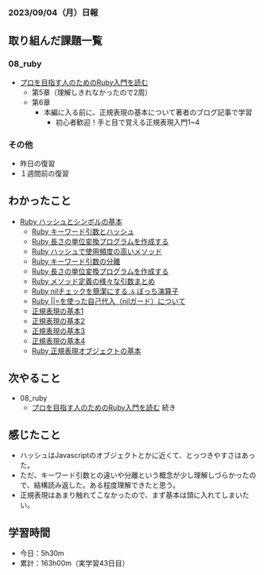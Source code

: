 ### 2023/09/04（月）日報

## 取り組んだ課題一覧

### 08_ruby
  - [プロを目指す人のためのRuby入門を読む](https://github.com/happiness-chain/practice/blob/main/08_ruby/001_%E3%83%97%E3%83%AD%E3%82%92%E7%9B%AE%E6%8C%87%E3%81%99%E4%BA%BA%E3%81%AE%E3%81%9F%E3%82%81%E3%81%AERuby%E5%85%A5%E9%96%80.md)
    - 第5章（理解しきれなかったので2周）
    - 第6章
      - 本編に入る前に、正規表現の基本について著者のブログ記事で学習
        - 初心者歓迎！手と目で覚える正規表現入門1~4


### その他
<!-- - 模写コーディング
  - [作って学ぶコーディング学習サイト](https://code-step.com/)
    - [【入門編】recipemenu](https://github.com/imahoritatsuki/copyingCoding/tree/main/introductory-recipemenu/output) -->
<!-- - ブログ執筆
  - [Rubyのテスティングフレームワーク「Minitest」の基本](https://tatsuki-ju.hatenablog.com/entry/2023/09/02/195438) -->
- 昨日の復習
- １週間前の復習

## わかったこと
  - [Ruby ハッシュとシンボルの基本](https://www.notion.so/Ruby-d94f9f9d1a524bf5bf5b6bc57f7caf74?pvs=4)
    - [Ruby キーワード引数とハッシュ](https://www.notion.so/Ruby-f469b8a689984234827d543b67882b1f?pvs=4)
    - [Ruby 長さの単位変換プログラムを作成する](https://www.notion.so/Ruby-27adeee0d1734dee883bbb692cfab73e?pvs=4)
    - [Ruby ハッシュで使用頻度の高いメソッド](https://www.notion.so/Ruby-27adeee0d1734dee883bbb692cfab73e?pvs=4)
    - [Ruby キーワード引数の分離](https://www.notion.so/Ruby-27adeee0d1734dee883bbb692cfab73e?pvs=4)
    - [Ruby 長さの単位変換プログラムを作成する](https://www.notion.so/Ruby-547f77c2f6944a26b5982a57d766abf9?pvs=4)
    - [Ruby メソッド定義の様々な引数まとめ](https://www.notion.so/Ruby-8603775e45ad425588733cfabcd9a6f9?pvs=4)
    - [Ruby nilチェックを簡潔にする`.&` ぼっち演算子](https://www.notion.so/Ruby-nil-b6111b5c7b5249bbb2ea9e5fc834bc31?pvs=4)
    - [Ruby ||=を使った自己代入（nilガード）について](https://www.notion.so/Ruby-nil-261125efac2147eeaedcb1065ea4bcf0?pvs=4)
    - [正規表現の基本1](https://www.notion.so/1-6a9cdfb112374ab994689c3f6283d31d?pvs=4)
    - [正規表現の基本2](https://www.notion.so/2-b4c0723375a64f17ba6f82c5d664e6ef?pvs=4)
    - [正規表現の基本3](https://www.notion.so/3-42dd731a05624211905665738cd1cc7c?pvs=4)
    - [正規表現の基本4](https://www.notion.so/4-d7d55d9187c84c71bc73c9b8304854ed?pvs=4)
    - [Ruby 正規表現オブジェクトの基本](https://www.notion.so/Ruby-8c03bd190bba453eba5dc91ca1cca85d?pvs=4)


## 次やること
- 08_ruby
  - [プロを目指す人のためのRuby入門を読む](https://github.com/happiness-chain/practice/blob/main/08_ruby/001_%E3%83%97%E3%83%AD%E3%82%92%E7%9B%AE%E6%8C%87%E3%81%99%E4%BA%BA%E3%81%AE%E3%81%9F%E3%82%81%E3%81%AERuby%E5%85%A5%E9%96%80.md) 続き

## 感じたこと
- ハッシュはJavascriptのオブジェクトとかに近くて、とっつきやすさはあった。
- ただ、キーワード引数との違いや分離という概念が少し理解しづらかったので、結構読み返した。ある程度理解できたと思う。
- 正規表現はあまり触れてこなかったので、まず基本は頭に入れてしまいたい。

## 学習時間
- 今日：5h30m
- 累計：163h00m（実学習43日目）

